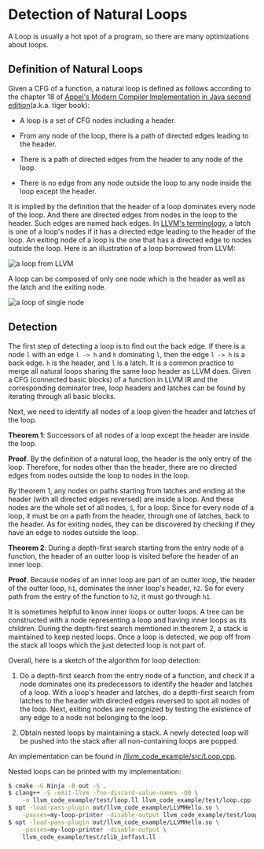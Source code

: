 # Detection of Natural Loops

A Loop is usually a hot spot of a program, so there are many optimizations about
loops.

## Definition of Natural Loops

Given a CFG of a function, a natural loop is defined as follows according to the
chapter 18 of [Appel's Modern Compiler Implementation in Java second edition][
tiger_book](a.k.a. tiger book):

- A loop is a set of CFG nodes including a header.

- From any node of the loop, there is a path of directed edges leading to the
header.

- There is a path of directed edges from the header to any node of the loop.

- There is no edge from any node outside the loop to any node inside the loop
except the header.

It is implied by the definition that the header of a loop dominates every node
of the loop. And there are directed edges from nodes in the loop to the header.
Such edges are named back edges. In [LLVM's terminology][llvm_loop_terminology],
a latch is one of a loop's nodes if it has a directed edge leading to the header
of the loop. An exiting node of a loop is the one that has a directed edge to
nodes outside the loop. Here is an illustration of a loop borrowed from LLVM:

![a loop from LLVM](https://llvm.org/docs/_images/loop-terminology.svg)

A loop can be composed of only one node which is the header as well as the latch
and the exiting node.

![a loop of single node](https://llvm.org/docs/_images/loop-single.svg)

## Detection

The first step of detecting a loop is to find out the back edge. If there is a
node `l` with an edge `l -> h` and `h` dominating `l`, then the edge `l -> h` is
a back edge. `h` is the header, and `l` is a latch. It is a common practice to
merge all natural loops sharing the same loop header as LLVM does. Given a CFG
(connected basic blocks) of a function in LLVM IR and the corresponding
dominator tree, loop headers and latches can be found by iterating through all
basic blocks.

Next, we need to identify all nodes of a loop given the header and latches of
the loop.

**Theorem 1**: Successors of all nodes of a loop except the header are inside
the loop.

**Proof**. By the definition of a natural loop, the header is the only entry of
the loop. Therefore, for nodes other than the header, there are no directed
edges from nodes outside the loop to nodes in the loop.

By theorem 1, any nodes on paths starting from latches and ending at the header
(with all directed edges reversed) are inside a loop. And these nodes are the
whole set of all nodes, `S`, for a loop. Since for every node of a loop, it must
be on a path from the header, through one of latches, back to the header. As for
exiting nodes, they can be discovered by checking if they have an edge to nodes
outside the loop.

**Theorem 2**: During a depth-first search starting from the entry node of a
function, the header of an outter loop is visited before the header of an inner
loop.

**Proof**. Because nodes of an inner loop are part of an outter loop, the header
of the outter loop, `h1`, dominates the inner loop's header, `h2`. So for every
path from the entry of the function to `h2`, it must go through `h1`.

It is sometimes helpful to know inner loops or outter loops. A tree can be
constructed with a node representing a loop and having inner loops as its
children. During the depth-first search memtioned in theorem 2, a stack is
maintained to keep nested loops. Once a loop is detected, we pop off from the
stack all loops which the just detected loop is not part of.

Overall, here is a sketch of the algorithm for loop detection:

1. Do a depth-first search from the entry node of a function, and check if a
node dominates one its predecessors to identify the header and latches of a
loop. With a loop's header and latches, do a depth-first search from latches to
the header with directed edges reversed to spot all nodes of the loop. Next,
exiting nodes are recognized by testing the existence of any edge to a node not
belonging to the loop.

2. Obtain nested loops by maintaining a stack. A newly detected loop will be
pushed into the stack after all non-containing loops are popped.

An implementation can be found in [/llvm_code_example/src/Loop.cpp](
/llvm_code_example/src/Loop.cpp).

Nested loops can be printed with my implementation:

```bash
$ cmake -G Ninja -B out -S .
$ clang++ -S -emit-llvm -fno-discard-value-names -O0 \
    -o llvm_code_example/test/loop.ll llvm_code_example/test/loop.cpp
$ opt -load-pass-plugin out/llvm_code_example/LLVMHello.so \
    -passes=my-loop-printer -disable-output llvm_code_example/test/loop.ll
$ opt -load-pass-plugin out/llvm_code_example/LLVMHello.so \
    -passes=my-loop-printer -disable-output \
    llvm_code_example/test/zlib_inffast.ll
```

[tiger_book]: https://dl.acm.org/doi/book/10.5555/599718

[llvm_loop_terminology]: https://llvm.org/docs/LoopTerminology.html
